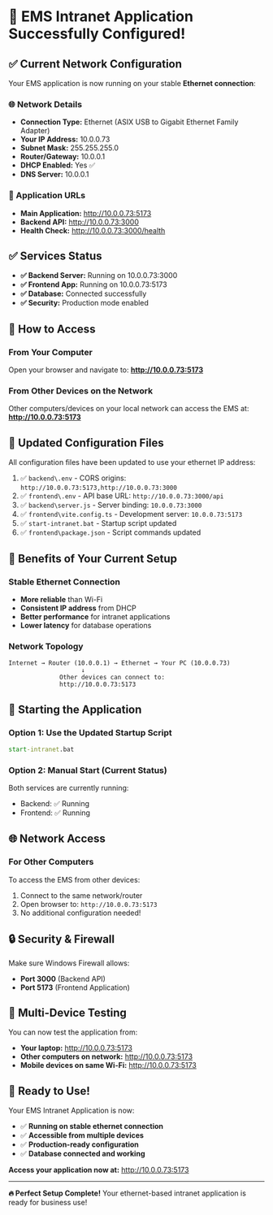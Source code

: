# 🎉 EMS Intranet Application Successfully Configured!

## ✅ Current Network Configuration

Your EMS application is now running on your stable **Ethernet connection**:

### 🌐 Network Details
- **Connection Type:** Ethernet (ASIX USB to Gigabit Ethernet Family Adapter)
- **Your IP Address:** 10.0.0.73
- **Subnet Mask:** 255.255.255.0
- **Router/Gateway:** 10.0.0.1
- **DHCP Enabled:** Yes ✅
- **DNS Server:** 10.0.0.1

### 🚀 Application URLs
- **Main Application:** http://10.0.0.73:5173
- **Backend API:** http://10.0.0.73:3000
- **Health Check:** http://10.0.0.73:3000/health

## ✅ Services Status
- **✅ Backend Server:** Running on 10.0.0.73:3000
- **✅ Frontend App:** Running on 10.0.0.73:5173  
- **✅ Database:** Connected successfully
- **✅ Security:** Production mode enabled

## 🎯 How to Access

### From Your Computer
Open your browser and navigate to: **http://10.0.0.73:5173**

### From Other Devices on the Network
Other computers/devices on your local network can access the EMS at: **http://10.0.0.73:5173**

## 🔧 Updated Configuration Files

All configuration files have been updated to use your ethernet IP address:

1. ✅ `backend\.env` - CORS origins: `http://10.0.0.73:5173,http://10.0.0.73:3000`
2. ✅ `frontend\.env` - API base URL: `http://10.0.0.73:3000/api`
3. ✅ `backend\server.js` - Server binding: `10.0.0.73:3000`
4. ✅ `frontend\vite.config.ts` - Development server: `10.0.0.73:5173`
5. ✅ `start-intranet.bat` - Startup script updated
6. ✅ `frontend\package.json` - Script commands updated

## 💪 Benefits of Your Current Setup

### Stable Ethernet Connection
- **More reliable** than Wi-Fi
- **Consistent IP address** from DHCP
- **Better performance** for intranet applications
- **Lower latency** for database operations

### Network Topology
```
Internet → Router (10.0.0.1) → Ethernet → Your PC (10.0.0.73)
                    ↓
              Other devices can connect to:
              http://10.0.0.73:5173
```

## 🚀 Starting the Application

### Option 1: Use the Updated Startup Script
```cmd
start-intranet.bat
```

### Option 2: Manual Start (Current Status)
Both services are currently running:
- Backend: ✅ Running
- Frontend: ✅ Running

## 🌐 Network Access

### For Other Computers
To access the EMS from other devices:
1. Connect to the same network/router
2. Open browser to: `http://10.0.0.73:5173`
3. No additional configuration needed!

## 🔒 Security & Firewall

Make sure Windows Firewall allows:
- **Port 3000** (Backend API)
- **Port 5173** (Frontend Application)

## 📱 Multi-Device Testing

You can now test the application from:
- **Your laptop:** http://10.0.0.73:5173
- **Other computers on network:** http://10.0.0.73:5173
- **Mobile devices on same Wi-Fi:** http://10.0.0.73:5173

## 🎉 Ready to Use!

Your EMS Intranet Application is now:
- ✅ **Running on stable ethernet connection**
- ✅ **Accessible from multiple devices**
- ✅ **Production-ready configuration**
- ✅ **Database connected and working**

**Access your application now at:** http://10.0.0.73:5173

---

**🔥 Perfect Setup Complete!** Your ethernet-based intranet application is ready for business use!